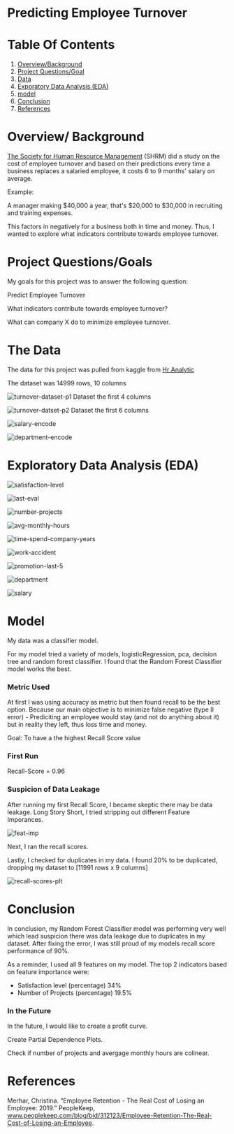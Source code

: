 # Predicting Employee Turnover

# Table Of Contents
1. [Overview/Background](#overview/-background)
2. [Project Questions/Goal](#project-questions/goals)
3. [Data](#the-data)
4. [Exporatory Data Analysis (EDA)](#exploratory-data-analysis-(eda))
5. [model](#analysis)
6. [Conclusion](#conclusion)
7. [References](#references)


# Overview/ Background

[The Society for Human Resource Management](https://www.peoplekeep.com/blog/bid/312123/employee-retention-the-real-cost-of-losing-an-employee)
(SHRM) did a study on the cost of employee
turnover and based on their predictions every time a business replaces
a salaried employee, it costs 6 to 9 months' salary on average.

Example: 

A manager making $40,000 a year, that's $20,000 to $30,000 in recruiting and training expenses.

This factors in negatively for a business both in time and money. Thus, I wanted to explore
what indicators contribute towards employee turnover.


# Project Questions/Goals

My goals for this project was to answer the following question:

Predict Employee Turnover

What indicators contribute towards employee turnover?

What can company X do to minimize employee turnover.

# The Data

The data for this project was pulled from kaggle from [Hr Analytic](https://www.kaggle.com/lnvardanyan/hr-analytics)

The dataset was 14999 rows, 10 columns

![turnover-dataset-p1](https://github.com/isaacramiez00/predicting_turnover/blob/master/imgs/turnover_df_slice_1.png)
Dataset the first 4 columns

![turnover-datset-p2](https://github.com/isaacramiez00/predicting_turnover/blob/master/imgs/turnover_df_slice_2.png)
Dataset the first 6 columns

![salary-encode](https://github.com/isaacramiez00/predicting_turnover/blob/master/imgs/salary_encoded.png)

![department-encode](https://github.com/isaacramiez00/predicting_turnover/blob/master/imgs/department_encoded.png)


# Exploratory Data Analysis (EDA)

![satisfaction-level](https://github.com/isaacramiez00/predicting_turnover/blob/master/imgs/satisfaction_level_percentage.png)

![last-eval](https://github.com/isaacramiez00/predicting_turnover/blob/master/imgs/last_evaluation_percentage.png)

![number-projects](https://github.com/isaacramiez00/predicting_turnover/blob/master/imgs/Employer_Turnover_by_number_project.png)

![avg-monthly-hours](https://github.com/isaacramiez00/predicting_turnover/blob/master/imgs/average_montly_hours.png)

![time-spend-company-years](https://github.com/isaacramiez00/predicting_turnover/blob/master/imgs/Employer_Turnover_by_time_spend_company_years.png)

![work-accident](https://github.com/isaacramiez00/predicting_turnover/blob/master/imgs/Employer_Turnover_by_Work_accident.png)

![promotion-last-5](https://github.com/isaacramiez00/predicting_turnover/blob/master/imgs/Employer_Turnover_by_promotion_last_5years.png)

![department](https://github.com/isaacramiez00/predicting_turnover/blob/master/imgs/Employer_Turnover_by_Department.png)

![salary](https://github.com/isaacramiez00/predicting_turnover/blob/master/imgs/Employer_Turnover_by_Salary_rank.png)

# Model

My data was a classifier model.

For my model tried a variety of models, logisticRegression, pca, decision tree and random forest classifier.
I found that the Random Forest Classifier model works the best.

### Metric Used

At first I was using accuracy as metric but then found recall to be the best option.
Because our main objective is to minimize false negative (type II error) - 
Prediciting an employee would stay (and not do anything about it) but in reality
they left, thus loss time and money.

Goal: To have a the highest Recall Score value

### First Run
Recall-Score = 0.96 


### Suspicion of Data Leakage

After running my first Recall Score, I became skeptic there may be data leakage. Long Story Short,
I tried stripping out different Feature Imporances.

![feat-imp](https://github.com/isaacramiez00/predicting_turnover/blob/master/imgs/perc_by_feat_imp.png)

Next, I ran the recall scores.

Lastly, I checked for duplicates in my data.
I found 20% to be duplicated, dropping my dataset to [11991 rows x 9 columns]

![recall-scores-plt](https://github.com/isaacramiez00/predicting_turnover/blob/master/imgs/Recall_b_a_data_leakage.png)


# Conclusion

In conclusion, my Random Forest Classifier model was performing very
well which lead suspicion there was data leakage due to duplicates in my dataset.
After fixing the error, I was still proud of my models recall score performance of 90%.

As a reminder, I used all 9 features on my model. The top 2 indicators based on feature importance were:

* Satisfaction level (percentage) 34%
* Number of Projects (percentage) 19.5%

### In the Future

In the future, I would like to create a profit curve.

Create Partial Dependence Plots.

Check if number of projects and avergage monthly hours are colinear.


# References
Merhar, Christina. “Employee Retention - The Real Cost of Losing an Employee: 2019.”
PeopleKeep, www.peoplekeep.com/blog/bid/312123/Employee-Retention-The-Real-Cost-of-Losing-an-Employee.
